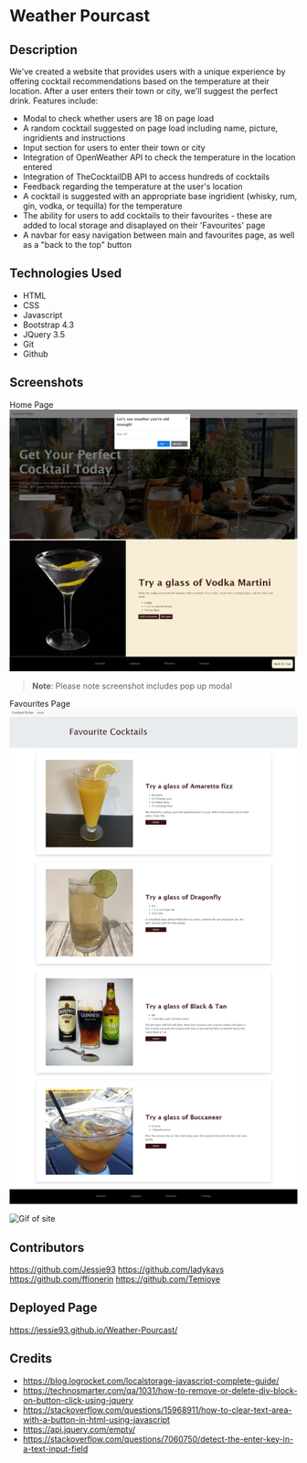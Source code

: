 # Weather Pourcast

## Description
We've created a website that provides users with a unique experience by offering cocktail recommendations based on the temperature at their location. After a user enters their town or city, we'll suggest the perfect drink. Features include:
* Modal to check whether users are 18 on page load
* A random cocktail suggested on page load including name, picture, ingridients and instructions
* Input section for users to enter their town or city
* Integration of OpenWeather API to check the temperature in the location entered
* Integration of TheCocktailDB API to access hundreds of cocktails
* Feedback regarding the temperature at the user's location
* A cocktail is suggested with an appropriate base ingridient (whisky, rum, gin, vodka, or tequilla) for the temperature
* The ability for users to add cocktails to their favourites - these are added to local storage and disaplayed on their 'Favourites' page
* A navbar for easy navigation between main and favourites page, as well as a "back to the top" button

## Technologies Used

* HTML
* CSS
* Javascript
* Bootstrap 4.3
* JQuery 3.5
* Git
* Github

## Screenshots

Home Page
![Screenshot of home page including a modal](./images/screencapture-jessie93-github-io-Weather-Pourcast-index-html-2023-02-08-18_21_46.png)
> **Note**: Please note screenshot includes pop up modal

Favourites Page
![Screenshot of favourites page](./images/screencapture-jessie93-github-io-Weather-Pourcast-favourite-html-2023-02-08-18_21_31.png)


![Gif of site](./images/ezgif.com-video-to-gif.gif)



## Contributors

https://github.com/Jessie93
https://github.com/ladykays
https://github.com/ffionerin
https://github.com/Temioye

## Deployed Page
https://jessie93.github.io/Weather-Pourcast/

## Credits
* https://blog.logrocket.com/localstorage-javascript-complete-guide/
* https://technosmarter.com/qa/1031/how-to-remove-or-delete-div-block-on-button-click-using-jquery
* https://stackoverflow.com/questions/15968911/how-to-clear-text-area-with-a-button-in-html-using-javascript
* https://api.jquery.com/empty/
* https://stackoverflow.com/questions/7060750/detect-the-enter-key-in-a-text-input-field
